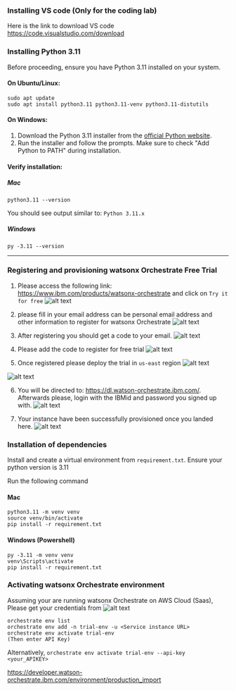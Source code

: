 ### Installing VS code (Only for the coding lab)
Here is the link to download VS code
https://code.visualstudio.com/download

### Installing Python 3.11

Before proceeding, ensure you have Python 3.11 installed on your system.

#### On Ubuntu/Linux:
```
sudo apt update
sudo apt install python3.11 python3.11-venv python3.11-distutils
```

#### On Windows:
1. Download the Python 3.11 installer from the [official Python website](https://www.python.org/downloads/release/python-3110/).
2. Run the installer and follow the prompts. Make sure to check "Add Python to PATH" during installation.

#### Verify installation:

##### Mac
```
python3.11 --version
```
You should see output similar to: `Python 3.11.x`

##### Windows

```
py -3.11 --version
```
---

### Registering and provisioning watsonx Orchestrate Free Trial

1. Please access the following link:
https://www.ibm.com/products/watsonx-orchestrate and click on `Try it for free`
![alt text](images/image.png)

2. please fill in your email address can be personal email address and other information to register for watsonx Orchestrate
![alt text](images/image-1.png)


3. After registering you should get a code to your email.
![alt text](images/image-2.png)

4. Please add the code to register for free trial
![alt text](images/image-3.png)

5. Once registered please deploy the trial in `us-east` region
![alt text](images/image-4.png)

![alt text](images/image-5.png)

6. You will be directed to: https://dl.watson-orchestrate.ibm.com/. Afterwards please, login with the IBMid and password you signed up with.
![alt text](images/image-7.png)

7. Your instance have been successfully provisioned once you landed here.
![alt text](images/image-8.png)

### Installation of dependencies
Install and create a virtual environment from `requirement.txt`. Ensure your python version is 3.11

Run the following command

#### Mac
```
python3.11 -m venv venv
source venv/bin/activate
pip install -r requirement.txt
```

#### Windows (Powershell)
```
py -3.11 -m venv venv
venv\Scripts\activate
pip install -r requirement.txt
```

### Activating watsonx Orchestrate environment
Assuming your are running watsonx Orchestrate on AWS Cloud (Saas),
Please get your credentials from ![alt text](images/image_n.png)
```
orchestrate env list
orchestrate env add -n trial-env -u <Service instance URL>
orchestrate env activate trial-env
(Then enter API Key)
```

Alternatively,
```orchestrate env activate trial-env --api-key <your_APIKEY>```


https://developer.watson-orchestrate.ibm.com/environment/production_import
